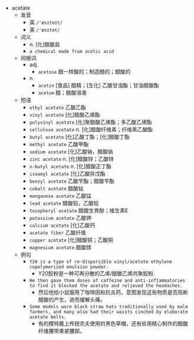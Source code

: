 - acetate
  - 发音
    - 英 `/'æsɪteɪt/`
    - 美 `/'æsɪtet/`
  - 词义
    - n. [化]醋酸盐
    - `a chemical made from acetic acid`
  - 同根词
    - adj.
      - `acetose` 醋一样酸的；制造醋的；醋酸的
    - n.
      - `acetin` [食品] 醋精；[生化] 乙酸甘油酯；甘油醋酸酯
      - `acetum` 醋；醋酸溶液
  - 短语
    - `ethyl acetate` 乙酸乙酯 
    - `vinyl acetate` [化]醋酸乙烯酯 
    - `polyvinyl acetate` [化]聚醋酸乙烯酯；多乙酸乙烯酯 
    - `cellulose acetate` n. [化]醋酸纤维素；纤维素乙酸酯 
    - `butyl acetate` [化]乙酸丁酯；[化]醋酸丁酯 
    - `methyl acetate` 乙酸甲酯 
    - `sodium acetate` [化]乙酸钠，醋酸钠 
    - `zinc acetate` n. [化]醋酸锌；乙酸锌 
    - `n-butyl acetate` n. [化]醋酸正丁酯 
    - `isoamyl acetate` [化]乙酸异戊酯 
    - `benzyl acetate` 乙酸苄酯；醋酸苄酯 
    - `cobalt acetate` 醋酸钴 
    - `manganese acetate` 乙酸锰 
    - `lead acetate` 醋酸铅，乙酸铅 
    - `tocopheryl acetate` 醋酸生育酚；维生素E 
    - `potassium acetate` 乙酸钾 
    - `calcium acetate` [化]乙酸钙 
    - `acetate fiber` 乙酸纤维 
    - `copper acetate` [化]醋酸铜；乙酸铜 
    - `magnesium acetate` 醋酸镁 
  - 例句
    - `Y20 is a type of re-dispersible vinyl/acetate ethylene copolymerized emulsion powder.`
      - Y20胶粉是一种可再分散的乙烯/醋酸乙烯共聚胶粉.
    - `He then gave them doses of caffeine and anti-inflammatories to find it blocked the acetate and relieved the headaches.`
      - 然后他给小鼠服用了咖啡因和抗炎药，意图发现这些物质是否阻断醋酸的产生，进而缓解头痛。
    - `Some models wore black straw hats traditionally used by male farmers, and many also had their waists cinched by elaborate acetate belts.`
      - 有的模特戴上传统农夫使用的黑色草帽，还有些用精心制作的醋酸纤维腰带束紧腰部。

